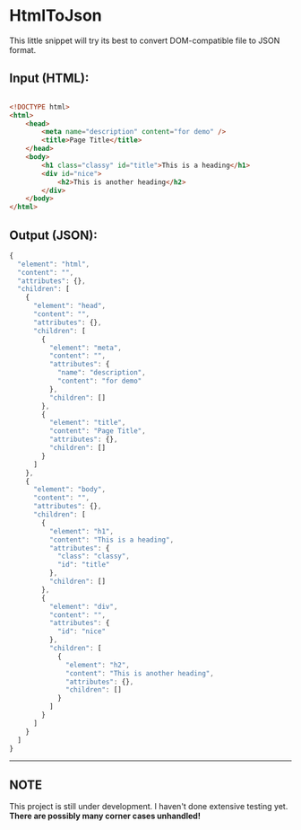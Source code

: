 HtmlToJson
=========

This little snippet will try its best to convert DOM-compatible file to JSON format.

Input (HTML):
-------
```html

<!DOCTYPE html>
<html>
	<head>
		<meta name="description" content="for demo" />	
		<title>Page Title</title>
	</head>
	<body>
		<h1 class="classy" id="title">This is a heading</h1>
		<div id="nice">
			<h2>This is another heading</h2>
		</div>
	</body>
</html>

```

Output (JSON):
-------
```js
{
  "element": "html",
  "content": "",
  "attributes": {},
  "children": [
    {
      "element": "head",
      "content": "",
      "attributes": {},
      "children": [
        {
          "element": "meta",
          "content": "",
          "attributes": {
            "name": "description",
            "content": "for demo"
          },
          "children": []
        },
        {
          "element": "title",
          "content": "Page Title",
          "attributes": {},
          "children": []
        }
      ]
    },
    {
      "element": "body",
      "content": "",
      "attributes": {},
      "children": [
        {
          "element": "h1",
          "content": "This is a heading",
          "attributes": {
            "class": "classy",
            "id": "title"
          },
          "children": []
        },
        {
          "element": "div",
          "content": "",
          "attributes": {
            "id": "nice"
          },
          "children": [
            {
              "element": "h2",
              "content": "This is another heading",
              "attributes": {},
              "children": []
            }
          ]
        }
      ]
    }
  ]
}
```

----------


NOTE
-------------

This project is still under development. I haven't done extensive testing yet.
**There are possibly many corner cases unhandled!**